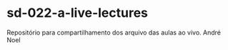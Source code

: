 # sd-022-a-live-lectures
Repositório para compartilhamento dos arquivo das aulas ao vivo. André Noel

